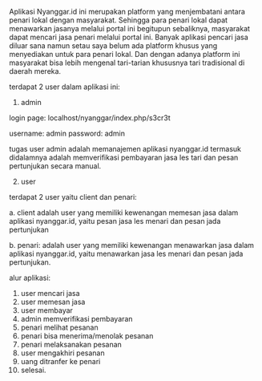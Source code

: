 Aplikasi Nyanggar.id ini merupakan platform yang menjembatani antara penari lokal dengan masyarakat. Sehingga para penari lokal dapat menawarkan jasanya melalui portal ini begitupun sebaliknya, masyarakat dapat mencari jasa penari melalui portal ini. Banyak aplikasi pencari jasa diluar sana namun setau saya belum ada platform khusus yang menyediakan untuk para penari lokal. Dan dengan adanya platform ini masyarakat bisa lebih mengenal tari-tarian khususnya tari tradisional di daerah mereka.

terdapat 2 user dalam aplikasi ini:

1. admin

login page: localhost/nyanggar/index.php/s3cr3t


username: admin
password: admin

tugas user admin adalah memanajemen aplikasi nyanggar.id termasuk didalamnya adalah memverifikasi pembayaran jasa les tari dan pesan pertunjukan secara manual.

2. user

terdapat 2 user yaitu client dan penari:


a. client
adalah user yang memiliki kewenangan memesan jasa dalam aplikasi nyanggar.id, yaitu pesan jasa les menari dan pesan jada pertunjukan

b. penari:
adalah user yang memiliki kewenangan menawarkan jasa dalam aplikasi nyanggar.id, yaitu menawarkan jasa les menari dan pesan jada pertunjukan.

alur aplikasi:

1. user mencari jasa
2. user memesan jasa
3. user membayar
4. admin memverifikasi pembayaran
5. penari melihat pesanan
6. penari bisa menerima/menolak pesanan
7. penari melaksanakan pesanan
8. user mengakhiri pesanan
9. uang ditranfer ke penari
10. selesai.
